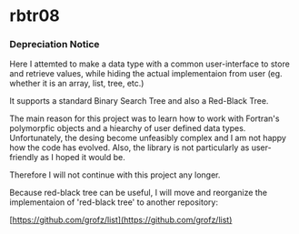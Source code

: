 # rbtr08

### Depreciation Notice

Here I attemted to make a data type with a common user-interface to store and
retrieve values, while hiding the actual implementaion from user
(eg. whether it is an array, list, tree, etc.)

It supports a standard Binary Search Tree and also a Red-Black Tree.

The main reason for this project was to learn how to work with Fortran's
polymorpfic objects and a hiearchy of user defined data types. Unfortunately,
the desing become unfeasibly complex and I am not happy how the code has
evolved.  Also, the library is not particularly as user-friendly as I hoped
it would be.

Therefore I will not continue with this project any longer.

Because red-black tree can be useful, I will move and reorganize the
implementaion of 'red-black tree' to another repository:

[https://github.com/grofz/list](https://github.com/grofz/list)
